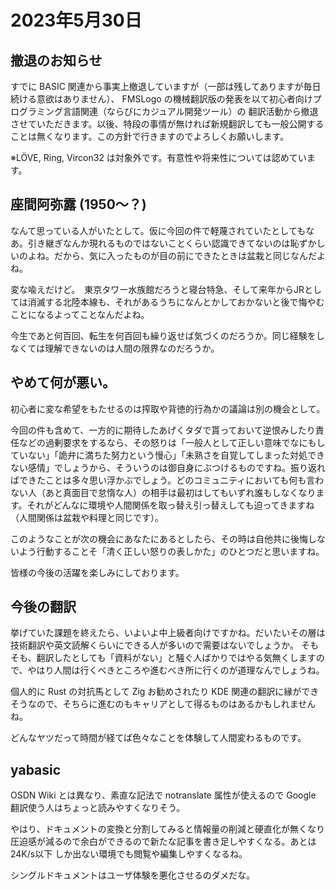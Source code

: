 # 2023年5月30日

## 撤退のお知らせ

すでに BASIC 関連から事実上撤退していますが（一部は残してありますが毎日続ける意欲はありません）、 FMSLogo の機械翻訳版の発表を以て初心者向けプログラミング言語関連（ならびにカジュアル開発ツール）の
翻訳活動から撤退させていただきます。以後、特段の事情が無ければ新規翻訳しても一般公開することは無くなります。この方針で行きますのでよろしくお願いします。

※LÖVE, Ring, Vircon32 は対象外です。有意性や将来性については認めています。

## 座間阿弥露 (1950〜？)

なんて思っている人がいたとして。仮に今回の件で軽蔑されていたとしてもなあ。引き継ぎなんか現れるものではないことくらい認識できてないのは恥ずかしいのよね。だから、気に入ったものが目の前にできたときは盆栽と同じなんだよね。

変な喩えだけど。　東京タワー水族館だろうと寝台特急、そして来年からJRとしては消滅する北陸本線も、それがあるうちになんとかしておかないと後で悔やむことになるよってことなんだよね。

今生であと何百回、転生を何百回も繰り返せば気づくのだろうか。同じ経験をしなくては理解できないのは人間の限界なのだろうか。

## やめて何が悪い。

初心者に変な希望をもたせるのは搾取や背徳的行為かの議論は別の機会として。

今回の件も含めて、一方的に期待したあげくタダで貰っておいて逆恨みしたり責任などの過剰要求をするなら、その怒りは「一般人として正しい意味でなにもしていない」「詭弁に満ちた努力という慢心」「未熟さを自覚してしまった対処できない感情」でしょうから、そういうのは御自身にぶつけるものですね。振り返ればできたことは多々思い浮かぶでしょう。どのコミュニティにおいても何も言わない人（あと真面目で怠惰な人）の相手は最初はしてもいずれ誰もしなくなります。それがどんなに環境や人間関係を取っ替え引っ替えしても迫ってきますね（人間関係は盆栽や料理と同じです）。

このようなことが次の機会にあなたにあるとしたら、その時は自他共に後悔しないよう行動することそ「清く正しい怒りの表しかた」のひとつだと思いますね。

皆様の今後の活躍を楽しみにしております。

## 今後の翻訳

挙げていた課題を終えたら、いよいよ中上級者向けですかね。だいたいその層は技術翻訳や英文読解くらいにできる人が多いので需要はないでしょうか。
そもそも、翻訳したとしても「資料がない」と騒ぐ人ばかりではやる気無くしますので、やはり人間は行くべきところや進むべき所に行くのが道理なんでしょうね。

個人的に Rust の対抗馬として Zig お勧めされたり KDE 関連の翻訳に縁ができそうなので、そちらに進むのもキャリアとして得るものはあるかもしれませんね。

どんなヤツだって時間が経てば色々なことを体験して人間変わるものです。

## yabasic

OSDN Wiki とは異なり、素直な記法で notranslate 属性が使えるので Google 翻訳使う人はちょっと読みやすくなりそう。

やはり、ドキュメントの変換と分割してみると情報量の削減と硬直化が無くなり圧迫感が減るので余白ができるので新たな記事を書き足しやすくなる。あとは 24K/s以下 しか出ない環境でも閲覧や編集しやすくなるね。

シングルドキュメントはユーザ体験を悪化させるのダメだな。

